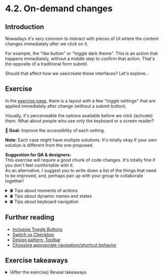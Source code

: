 # 4.2. On-demand changes

## Introduction

Nowadays it's very common to interact with pieces of UI where the content changes immediately after we click on it.

For example, the "like button" or "toggle dark theme". This is an action that happens immediately, without a middle step to confirm that action. That's the opposite of a traditional form submit.

Should that affect how we use/create those interfaces? Let's explore...

## Exercise

In the [exercise page](../exercises/4.2.html),
there is a layout with a few "toggle settings" that are applied immediately after change (without a submit button).

Visually, it's perceiveable the options available before we click (activate) them. What about people who use only the keyboard or a screen reader?

**🎯 Goal:** Improve the accessibility of each setting.

**Note:** Each case might have multiple solutions. It's totally okay if your own solution is different from the one proposed.

**Suggestion for QA & designers:**  
This exercise will require a good chunk of code changes. It's totally fine if you don't feel comfortable with it.  
As an alternative, I suggest you to write down a list of the things that need to be improved, and, perhaps pair up with your group to collaborate together!

<details>
<summary>🍀 Tips about moments of actions</summary>

One of the differences between a form control and a button is:

- Form controls (e.g. inputs) are meant to receive and carry a value. These values are editable and should not take effect until we explicit submit them.
- Buttons are expected to take immediate action upon activation.

That's the main question we should ask ourselves when building an interactive element:

- Does the selection, takes immediate effect? Then, it's a button.
- Does the selection requires confirmation? Then it's a form control.

🍀 The way a funcionality is presented might misslead us to change its foundations. We need to be mindful about this thin layer between UX and semantics.

</details>

<details>
<summary>🍀 Tips about dynamic names and states</summary>

When we interact with "Sound toggle" using a screen reader, two things happen when pressing it:

- The button label changes
- The `aria-pressed` values changes.

For a screen reader, changing both _name_ and _status_ can be confusing when the toggle is not active.

- Voice Over: _selected, Sound on, toggle button_
- Voice Over: _unselected, Sound off, toggle button_

If the "sound off" is "unselected", it means the sound is actually turned on. Confusing right?

Here's an example, much clear for screen readers:

- Voice Over: _selected, Enable sound, toggle button_
- Voice Over: _unselected, Enable sound, toggle button_

🍀 When labeling dynamic elements, never change both label and state at the same time. Stick with one of them.

</details>

<details>
<summary>🍀 Tips about keyboard navigation</summary>

Although `Tab` is the main way to navigate between interactive elements, it's not the only one. In some cases the navigation is done with arrow keys (e.g `<select>` and `<input>` radio/checkboxes). We can even create our custom shortcuts.

We might ask: When to use Tabs or Arrow Keys?

The [WAI keyboard guidelines](https://www.w3.org/TR/wai-aria-practices/#kbd_shortcuts) are extended and a continuous work in progress. This is my current simplified decision tree:

- Skip Tabs to make navigation more efficient. (Google Drive is a great example)
- Use Arrow keys when elements are directly related (eg a toolbox,a breadcrumb)
- When using Arrow keys, highligh visually the parent element, for a clear understanding of the context and related elements.
- The direction mechanism to move between elements depends on the context. `aria-describedby` with instructions can be helpful for blind people.

</details>

## Further reading

- [Inclusive Toggle Buttons](https://inclusive-components.design/toggle-button/)
- [Switch vs Checkbox](https://uxmovement.com/buttons/when-to-use-a-switch-or-checkbox/)
- [Design pattern: Toolbar](https://www.w3.org/TR/wai-aria-practices/#toolbar)
- [Choosing appropriate navigation/shortcut behavior](https://www.w3.org/TR/wai-aria-practices/#kbd_shortcuts_design_choose_behavior)

## Exercise takeaways

<details>
<summary>(After the exercise) Reveal takeaways</summary>

- An element tag must be decided based on its purpose and functions, rather than its visual appearance.
- Aim to always test your interactive UI with a keyboard and Screen Reader.
- When in doubt, leave it as it is instead of over-engine_ARIA_ng. Ask your colleagues or StackOverflow. [Educate yourself, before taking ableist decisions](https://yatil.net/blog/no-accessibility-without-disabilities).
</details>
